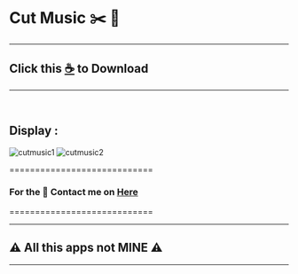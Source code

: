 # Cut Music ✂️ 🎵

--------------------------------
## Click this [☕](https://github.com/VfvRizky/MyKit-Desktop/blob/main/Music%26Video/Cut%20Music/MP3-Cutter.zip) to Download
--------------------------------
</br>


## Display :

![cutmusic1](https://user-images.githubusercontent.com/73746365/156145113-a1baac65-71b4-4e6c-8213-5ab6de4b7713.JPG)
![cutmusic2](https://user-images.githubusercontent.com/73746365/156145124-494464bb-c227-4473-ae36-f3fd1efb42f7.JPG)



============================
### For the 🔐 Contact me on [Here](https://vfvrizky.my.id)
============================

--------------------------------
## ⚠️ All this apps not MINE ⚠️
--------------------------------
